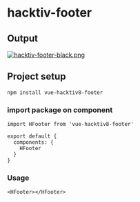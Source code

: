 # hacktiv-footer

## Output
[![hacktiv-footer-black.png](https://i.postimg.cc/4xGgG0t1/hacktiv-footer-black.png)](https://postimg.cc/RNg8QXg3)

## Project setup
```
npm install vue-hacktiv8-footer
```

### import package on component
```
import HFooter from 'vue-hacktiv8-footer'

export default {
  components: {
    HFooter
  }
}
```

### Usage
```
<HFooter></HFooter>
```